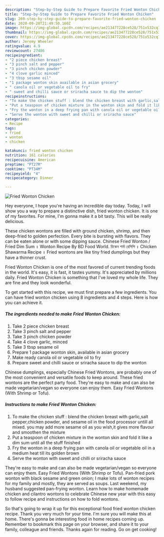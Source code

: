 ```yaml
---
description: "Step-by-Step Guide to Prepare Favorite Fried Wonton Chicken"
title: "Step-by-Step Guide to Prepare Favorite Fried Wonton Chicken"
slug: 269-step-by-step-guide-to-prepare-favorite-fried-wonton-chicken
date: 2020-09-28T21:49:50.160Z
image: https://img-global.cpcdn.com/recipes/ae213477228ce528/751x532cq70/fried-wonton-chicken-recipe-main-photo.jpg
thumbnail: https://img-global.cpcdn.com/recipes/ae213477228ce528/751x532cq70/fried-wonton-chicken-recipe-main-photo.jpg
cover: https://img-global.cpcdn.com/recipes/ae213477228ce528/751x532cq70/fried-wonton-chicken-recipe-main-photo.jpg
author: Jeremy Wheeler
ratingvalue: 4.9
reviewcount: 27486
recipeingredient:
- "2 piece chicken breast"
- "3 pinch salt and pepper"
- "3 pinch chicken powder"
- "4 clove garlic minced"
- "3 tbsp sesame oil"
- "1 package wonton skin available in asian grocery"
- " canola oil or vegetable oil to fry"
- " sweet and chilli sauce or sriracha sauce to dip the wonton"
recipeinstructions:
- "To make the chicken stuff : blend the chicken breast with garlic,salt pepper,chicken powder, and sesame oil in the food processor untill all mixed. you may add more sesame oil as you wish,it gives more flavour and smoothen the mixture"
- "Put a teaspoon of chicken mixture in the wonton skin and fold it like a dim sum until all the stuff finished"
- "Fry the wonton in a deep frying pan with canola oil or vegetable oil in a medium heat till its golden brown"
- "Serve the wonton with sweet and chilli or sriracha sauce"
categories:
- Recipe
tags:
- fried
- wonton
- chicken

katakunci: fried wonton chicken 
nutrition: 161 calories
recipecuisine: American
preptime: "PT27M"
cooktime: "PT34M"
recipeyield: "4"
recipecategory: Dinner

---
```



![Fried Wonton Chicken](https://img-global.cpcdn.com/recipes/ae213477228ce528/751x532cq70/fried-wonton-chicken-recipe-main-photo.jpg)

Hey everyone, I hope you're having an incredible day today. Today, I will show you a way to prepare a distinctive dish, fried wonton chicken. It is one of my favorites. For mine, I'm gonna make it a bit tasty. This will be really delicious.

These chicken wontons are filled with ground chicken, shrimp, and then deep-fried to golden perfection. Every bite is bursting with flavors. They can be eaten alone or with some dipping sauce. Chinese Fried Wonton / Fried Dim Sum ॥ Wonton Recipe By BD Food World. চিকেন শর্মা রেসিপি ॥ Chicken Shawarma Recipe ॥ Fried wontons are like tiny fried dumplings but they have a thinner crust.

Fried Wonton Chicken is one of the most favored of current trending foods in the world. It's easy, it is fast, it tastes yummy. It's appreciated by millions daily. Fried Wonton Chicken is something that I've loved my whole life. They are fine and they look wonderful.


To get started with this recipe, we must first prepare a few ingredients. You can have fried wonton chicken using 8 ingredients and 4 steps. Here is how you can achieve it.

<!--inarticleads1-->

##### The ingredients needed to make Fried Wonton Chicken:

1. Take 2 piece chicken breast
1. Take 3 pinch salt and pepper
1. Take 3 pinch chicken powder
1. Take 4 clove garlic, minced
1. Take 3 tbsp sesame oil
1. Prepare 1 package wonton skin, available in asian grocery
1. Make ready  canola oil or vegetable oil to fry
1. Prepare  sweet and chilli sauce or sriracha sauce to dip the wonton


Chinese dumplings, especially Chinese Fried Wontons, are probably one of the most convenient and versatile foods to keep around. These fried wontons are the perfect party food. They&#39;re easy to make and can also be made vegetarian/vegan so everyone can enjoy them. Easy Fried Wontons (With Shrimp or Tofu). 

<!--inarticleads2-->

##### Instructions to make Fried Wonton Chicken:

1. To make the chicken stuff : blend the chicken breast with garlic,salt pepper,chicken powder, and sesame oil in the food processor untill all mixed. you may add more sesame oil as you wish,it gives more flavour and smoothen the mixture
1. Put a teaspoon of chicken mixture in the wonton skin and fold it like a dim sum until all the stuff finished
1. Fry the wonton in a deep frying pan with canola oil or vegetable oil in a medium heat till its golden brown
1. Serve the wonton with sweet and chilli or sriracha sauce


They&#39;re easy to make and can also be made vegetarian/vegan so everyone can enjoy them. Easy Fried Wontons (With Shrimp or Tofu). Pan-fried pork wonton with black sesame and green onion; I make lots of wonton recipes for my family and mostly, they are served as soups. Last weekend, my husband suggested pan-frying wonton. Learn how to make homemade chicken and cilantro wontons to celebrate Chinese new year with this easy to follow recipe and instructions on how to fold wontons. 

So that's going to wrap it up for this exceptional food fried wonton chicken recipe. Thank you very much for your time. I'm sure you will make this at home. There's gonna be interesting food in home recipes coming up. Remember to bookmark this page on your browser, and share it to your family, colleague and friends. Thanks again for reading. Go on get cooking!
